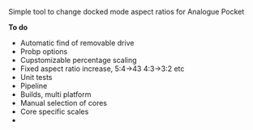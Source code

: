 Simple tool to change docked mode aspect ratios for Analogue Pocket

**To do**
- Automatic find of removable drive
- Probp options
- Cupstomizable percentage scaling
- Fixed aspect ratio increase, 5:4->43 4:3->3:2 etc
- Unit tests
- Pipeline
- Builds, multi platform
- Manual selection of cores
- Core specific scales
-